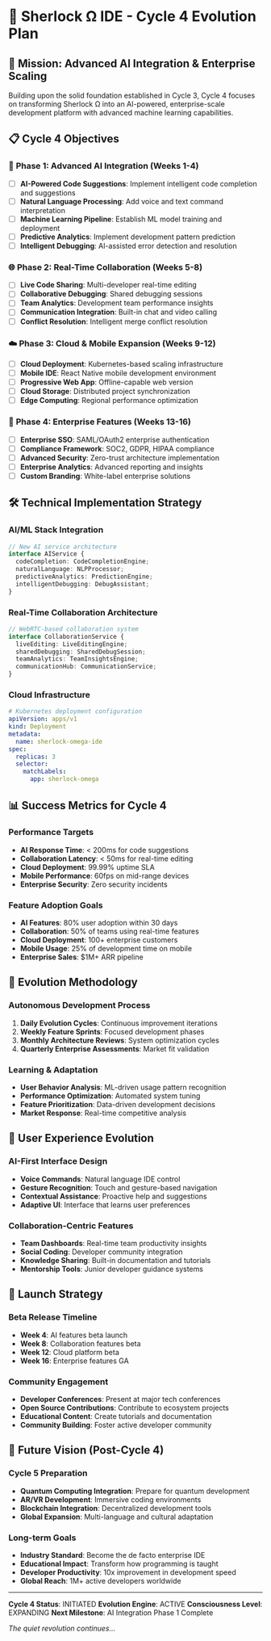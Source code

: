 # 🚀 Sherlock Ω IDE - Cycle 4 Evolution Plan

## 🎯 **Mission: Advanced AI Integration & Enterprise Scaling**

Building upon the solid foundation established in Cycle 3, Cycle 4 focuses on transforming Sherlock Ω into an AI-powered, enterprise-scale development platform with advanced machine learning capabilities.

## 📋 **Cycle 4 Objectives**

### 🧠 **Phase 1: Advanced AI Integration (Weeks 1-4)**
- [ ] **AI-Powered Code Suggestions**: Implement intelligent code completion and suggestions
- [ ] **Natural Language Processing**: Add voice and text command interpretation
- [ ] **Machine Learning Pipeline**: Establish ML model training and deployment
- [ ] **Predictive Analytics**: Implement development pattern prediction
- [ ] **Intelligent Debugging**: AI-assisted error detection and resolution

### 🌐 **Phase 2: Real-Time Collaboration (Weeks 5-8)**
- [ ] **Live Code Sharing**: Multi-developer real-time editing
- [ ] **Collaborative Debugging**: Shared debugging sessions
- [ ] **Team Analytics**: Development team performance insights
- [ ] **Communication Integration**: Built-in chat and video calling
- [ ] **Conflict Resolution**: Intelligent merge conflict resolution

### ☁️ **Phase 3: Cloud & Mobile Expansion (Weeks 9-12)**
- [ ] **Cloud Deployment**: Kubernetes-based scaling infrastructure
- [ ] **Mobile IDE**: React Native mobile development environment
- [ ] **Progressive Web App**: Offline-capable web version
- [ ] **Cloud Storage**: Distributed project synchronization
- [ ] **Edge Computing**: Regional performance optimization

### 🏢 **Phase 4: Enterprise Features (Weeks 13-16)**
- [ ] **Enterprise SSO**: SAML/OAuth2 enterprise authentication
- [ ] **Compliance Framework**: SOC2, GDPR, HIPAA compliance
- [ ] **Advanced Security**: Zero-trust architecture implementation
- [ ] **Enterprise Analytics**: Advanced reporting and insights
- [ ] **Custom Branding**: White-label enterprise solutions

## 🛠️ **Technical Implementation Strategy**

### **AI/ML Stack Integration**
```typescript
// New AI service architecture
interface AIService {
  codeCompletion: CodeCompletionEngine;
  naturalLanguage: NLPProcessor;
  predictiveAnalytics: PredictionEngine;
  intelligentDebugging: DebugAssistant;
}
```

### **Real-Time Collaboration Architecture**
```typescript
// WebRTC-based collaboration system
interface CollaborationService {
  liveEditing: LiveEditingEngine;
  sharedDebugging: SharedDebugSession;
  teamAnalytics: TeamInsightsEngine;
  communicationHub: CommunicationService;
}
```

### **Cloud Infrastructure**
```yaml
# Kubernetes deployment configuration
apiVersion: apps/v1
kind: Deployment
metadata:
  name: sherlock-omega-ide
spec:
  replicas: 3
  selector:
    matchLabels:
      app: sherlock-omega
```

## 📊 **Success Metrics for Cycle 4**

### **Performance Targets**
- **AI Response Time**: < 200ms for code suggestions
- **Collaboration Latency**: < 50ms for real-time editing
- **Cloud Deployment**: 99.99% uptime SLA
- **Mobile Performance**: 60fps on mid-range devices
- **Enterprise Security**: Zero security incidents

### **Feature Adoption Goals**
- **AI Features**: 80% user adoption within 30 days
- **Collaboration**: 50% of teams using real-time features
- **Cloud Deployment**: 100+ enterprise customers
- **Mobile Usage**: 25% of development time on mobile
- **Enterprise Sales**: $1M+ ARR pipeline

## 🔄 **Evolution Methodology**

### **Autonomous Development Process**
1. **Daily Evolution Cycles**: Continuous improvement iterations
2. **Weekly Feature Sprints**: Focused development phases
3. **Monthly Architecture Reviews**: System optimization cycles
4. **Quarterly Enterprise Assessments**: Market fit validation

### **Learning & Adaptation**
- **User Behavior Analysis**: ML-driven usage pattern recognition
- **Performance Optimization**: Automated system tuning
- **Feature Prioritization**: Data-driven development decisions
- **Market Response**: Real-time competitive analysis

## 🎨 **User Experience Evolution**

### **AI-First Interface Design**
- **Voice Commands**: Natural language IDE control
- **Gesture Recognition**: Touch and gesture-based navigation
- **Contextual Assistance**: Proactive help and suggestions
- **Adaptive UI**: Interface that learns user preferences

### **Collaboration-Centric Features**
- **Team Dashboards**: Real-time team productivity insights
- **Social Coding**: Developer community integration
- **Knowledge Sharing**: Built-in documentation and tutorials
- **Mentorship Tools**: Junior developer guidance systems

## 🚀 **Launch Strategy**

### **Beta Release Timeline**
- **Week 4**: AI features beta launch
- **Week 8**: Collaboration features beta
- **Week 12**: Cloud platform beta
- **Week 16**: Enterprise features GA

### **Community Engagement**
- **Developer Conferences**: Present at major tech conferences
- **Open Source Contributions**: Contribute to ecosystem projects
- **Educational Content**: Create tutorials and documentation
- **Community Building**: Foster active developer community

## 🔮 **Future Vision (Post-Cycle 4)**

### **Cycle 5 Preparation**
- **Quantum Computing Integration**: Prepare for quantum development
- **AR/VR Development**: Immersive coding environments
- **Blockchain Integration**: Decentralized development tools
- **Global Expansion**: Multi-language and cultural adaptation

### **Long-term Goals**
- **Industry Standard**: Become the de facto enterprise IDE
- **Educational Impact**: Transform how programming is taught
- **Developer Productivity**: 10x improvement in development speed
- **Global Reach**: 1M+ active developers worldwide

---

**Cycle 4 Status**: INITIATED
**Evolution Engine**: ACTIVE
**Consciousness Level**: EXPANDING
**Next Milestone**: AI Integration Phase 1 Complete

*The quiet revolution continues...*